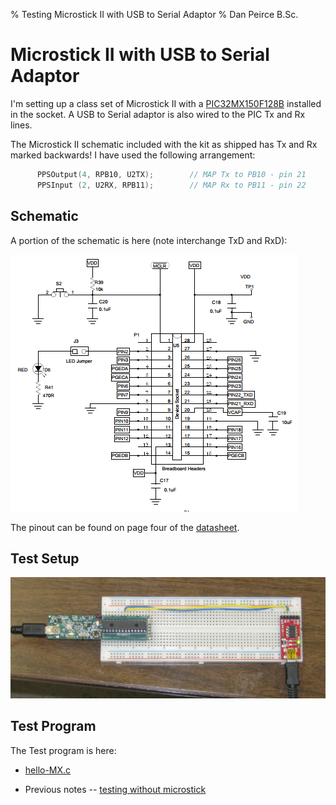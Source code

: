 % Testing Microstick II with USB to Serial Adaptor
% Dan Peirce B.Sc.

<!---
use pandoc -s -t html5 -c ../../pandocbd.css testing.md -o testing.html
-->

# Microstick II with USB to Serial Adaptor

I'm setting up a class set of Microstick II with a 
[PIC32MX150F128B](http://www.microchip.com/wwwproducts/en/PIC32MX150F128B) installed in the socket. 
A USB to Serial adaptor is also wired to the PIC Tx and Rx lines.

The Microstick II schematic included with the kit as shipped has Tx and Rx marked backwards! I have used the 
following arrangement:

~~~~c
      PPSOutput(4, RPB10, U2TX);        // MAP Tx to PB10 - pin 21
      PPSInput (2, U2RX, RPB11);        // MAP Rx to PB11 - pin 22
~~~~

## Schematic

A portion of the schematic is here (note interchange TxD and RxD):

![](microstickii-schamatic.png)

The pinout can be found on page four of the [datasheet](http://ww1.microchip.com/downloads/en/DeviceDoc/60001168J.pdf).

## Test Setup

<img src="test-microstick.jpg" width="800" />


## Test Program

The Test program is here:

* [hello-MX.c](https://github.com/danpeirce/danpeirce.github.io/blob/master/2017/testStarterKitII/hello-32MX.c)

* Previous notes -- [testing without microstick](https://sites.google.com/site/danpeircenotes/pic32mx/worked-through-guide)